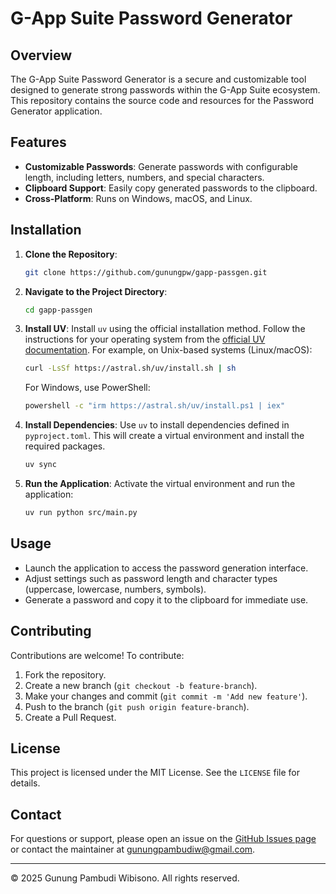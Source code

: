 # G-App Suite Password Generator

## Overview
The G-App Suite Password Generator is a secure and customizable tool designed to generate strong passwords within the G-App Suite ecosystem. This repository contains the source code and resources for the Password Generator application.

## Features
- **Customizable Passwords**: Generate passwords with configurable length, including letters, numbers, and special characters.
- **Clipboard Support**: Easily copy generated passwords to the clipboard.
- **Cross-Platform**: Runs on Windows, macOS, and Linux.

## Installation
1. **Clone the Repository**:
   ```bash
   git clone https://github.com/gunungpw/gapp-passgen.git
   ```
2. **Navigate to the Project Directory**:
   ```bash
   cd gapp-passgen
   ```
3. **Install UV**:
   Install `uv` using the official installation method. Follow the instructions for your operating system from the [official UV documentation](https://docs.astral.sh/uv/getting-started/installation/). For example, on Unix-based systems (Linux/macOS):
   ```bash
   curl -LsSf https://astral.sh/uv/install.sh | sh
   ```
   For Windows, use PowerShell:
   ```bash
   powershell -c "irm https://astral.sh/uv/install.ps1 | iex"
   ```
4. **Install Dependencies**:
   Use `uv` to install dependencies defined in `pyproject.toml`. This will create a virtual environment and install the required packages.
   ```bash
   uv sync
   ```
5. **Run the Application**:
   Activate the virtual environment and run the application:
   ```bash
   uv run python src/main.py
   ```

## Usage
- Launch the application to access the password generation interface.
- Adjust settings such as password length and character types (uppercase, lowercase, numbers, symbols).
- Generate a password and copy it to the clipboard for immediate use.

## Contributing
Contributions are welcome! To contribute:
1. Fork the repository.
2. Create a new branch (`git checkout -b feature-branch`).
3. Make your changes and commit (`git commit -m 'Add new feature'`).
4. Push to the branch (`git push origin feature-branch`).
5. Create a Pull Request.

## License
This project is licensed under the MIT License. See the `LICENSE` file for details.

## Contact
For questions or support, please open an issue on the [GitHub Issues page](https://github.com/gunungpw/gapp-passgen/issues) or contact the maintainer at gunungpambudiw@gmail.com.

---

&copy; 2025 Gunung Pambudi Wibisono. All rights reserved.
